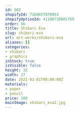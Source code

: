 ```yaml
---
id: 502
shopifyId: 7160657870953
shopifyOptionId: 41108738801769
order: 56
title: Shibari Eva
slug: shibari-eva
url: art-works/shibari-eva
aliases: []
categories:
- shibari
- graphics
inStock: true
isVisible: false
height: 32
width: 27
date: 2021-01-01T00:00:00Z
materials:
- paper
- pencil
price: 100
mainImage: shibari_eva2.jpg
---
```

